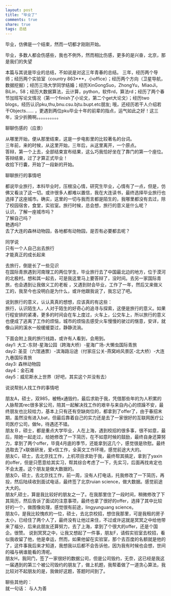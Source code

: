 ```yaml
---
layout: post
title: "毕业了" 
comments: true
share: true
tags: 总结
---
```





毕业，仿佛是一个结束，然而一切都才刚刚开始。

毕业，多数人都会伤感些，我也不例外，然而相比伤感，更多的是兴奋，北京，那是我们的失望

本篇与其说是毕业的总结，不如说是对这三年青春的总结。
三年，经历两个导师；经历两个实验室（country 863***，小office）；经历两个方向（卫星导航，数据挖掘）；经历三场大学同学结婚；经历XinGongSuo，ZhongYu，MiaoJi，BiLin，58；经历大数据算法，云计算，python，软件rd，算法rd；经历了两个春节加班写论文情况（第一个finish了小论文，第二个get大论文）；经历two blogs，经历认识pku,thu,bnu.csu.bjtu.bupt.etc朋友; 哦，还经历若干人介绍若干Objects...... ，更遇到两位pku毕业十年的前辈的指点，运气如此之好！这三年，没少折腾啊。。。。。。。。。。


聊聊伤感的（应景）

从哪里开始，便从那里结束，这是一步电影里的比较著名的台词。<br>
三年前，来的时候，从这里开始，三年后，从这里离开，一个原点。<br>
答辩，第一个上去，全部结束宣布结果，这么巧我恰好坐在了靠门的第一个座位。答辩结束，过了才算正式毕业！<br>
收拾下行囊，开始了一段新的开始。<br>

聊聊旅行的事情吧

都说毕业旅行，本科毕业时，压根没心情，研究生毕业，心情有了一点，但是，仿佛又看淡了这一切。或许很多人都难以置信，我在大连读书，最终选择毕业旅行也选择了这座城市。确实，这里的一切与我而言都是陌生的，我哪里都没有去过，除了校园宿舍，食堂，实验室。旅行时候，总会想，旅行的意义是什么呢？
<br>认识，了解一座城市吗？<br>
了解自己吗？<br>
艳遇吗?<br>
去了大连的森林动物园，各地都有动物园，是否有必要都去呢？

同学说<br>
只有一个人自己出去旅行<br>
才能真正的成长起来<br>

去旅行，倒是长了一些见识<br>
在国际青旅遇到河南理工的两位学生，毕业旅行去了中国最北边的地方，位于漠河的北极村。想和其一起去，可是我这里马上要答辩了，没时间。去另一家国际青旅，也会遇到让我做义工的老板 ，又遇到财会毕业，工作了一年，然后又来做义工的，我至今也没明白是为什么，或许他跟我说了，我忘记了吧。

说到旅行的意义，认认真真的想想，应该真的有这些：<br>
旅行，认识陌生人，人对于陌生的好奇心的追寻与探索，这便是旅行的意义。如果行程安排的紧凑，更多的时间会在车上度过，火车上，公交车上，所以旅行的意义也便成了逃离了工作的烦恼，城市的烦恼去感受火车慢慢的驶过的惬意，安详，就像山涧的溪水一般缓缓耍过，静静流淌。

下面会附上我的旅行线路，或许有人看到，会用到。<br>
day1: 大工-东财-星海公园（跨海大桥）-星海广场-大懒虫国际青旅<br>
day2: 圣亚（六馆通票）-滨海路沿途（付家庄公关-燕窝岭风景区-北大桥）-大连九巷国际青旅<br>
day3: 森林动物园<br>
day4：金石滩<br>
day5：威尼斯水上世界（好吧，其实这个并没有去）

说说帮别人找工作的事情吧

朋友A，硕士，双985，被畅x通毁约，最后求助于我，凭借那些年的为人积累的人脉帮其rec很多家公司，陪其一起解决找工作的艰辛与来自内心的烦躁不安，最终朋友也比较给力，基本上只有还有空缺岗位的，都拿到了offer了，由于春招末期，虽然没有进入bat，但最后靠着自己的实力还是去了一家很好的互联网医疗公司医疗公司，做fe，待遇还不错。
<br>朋友Ｂ，硕士，都是重点大学毕业，人在上海，遇到校招的很多事，很不如意，最后，陪她一起走过，给她修改了一下简历，在不如意时候的鼓励，最终自身还算努力，拿到了两个offer，毕竟4月底的季节，还能拿到这几个，感觉很是欣慰。最终选取去了x联做研发，爱x信工作，全英文工作环境，感觉前途大大的。
<br>朋友C，硕士，去北京找工作，上机项目求助于我，最终帮其搞定，拿到了yaxin的offer，但是只愿意给其实习，帮其综合考虑了一下，先实习，后面再找肯定也不会太差。这个朋友是做大数据的。
<br>朋友D，硕士，去北京找工作，前一周，没有人打电话，托我修改了一下简历，再投，然后陆续收到面试电话，最终签了北京ruian science，做大数据。感觉前途大大的。
<br>朋友F,硕士，算是我比较好的朋友之一了。在我那里住了一段时间，稍微修改了下其简历，然后告诉了面试的注意事项，最终也拿了很好的offer，选择了其中比较好的一个，做图像处理，感觉很有前途，lingyunguang science。
<br>朋友G，是我比较愧疚的一位，硕士，去北京校招，想住我那里，可是我租的房子太小，已经住了两个人了，最终没有让他过来住，不过或许这就是冥冥之中给他带来了福分，后来此朋友还算努力，去了上海，拿到了个很大的offer，还是个国企。很赞。
说到冥冥之中，让我又想起了一件事，朋友F，请假实验室去校招，看似我收留了他，他是幸运，然而，如果他留在实验室，那个去百度的名额就是他的了，这件事我后来才知道，我想我以后都不会告诉他，因为我有时候也会想，世间的福与祸谁能看的清呢。
<br>朋友H，我同门，签了一家很好的数据公司，但是公司毁约，无奈，这已经是我这一届遇到的第三个被公司毁约的朋友了，做上机题，我帮着做了一道贪心算法，我比较对不起朋友的是，我做好这题，答题时间到了。

聊些其他的：
<br>就一句话：  与人为善
